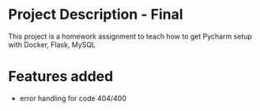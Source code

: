 # Project Description - Final
This project is a homework assignment to teach how to get Pycharm setup with Docker, Flask, MySQL
# Features added
* error handling for code 404/400